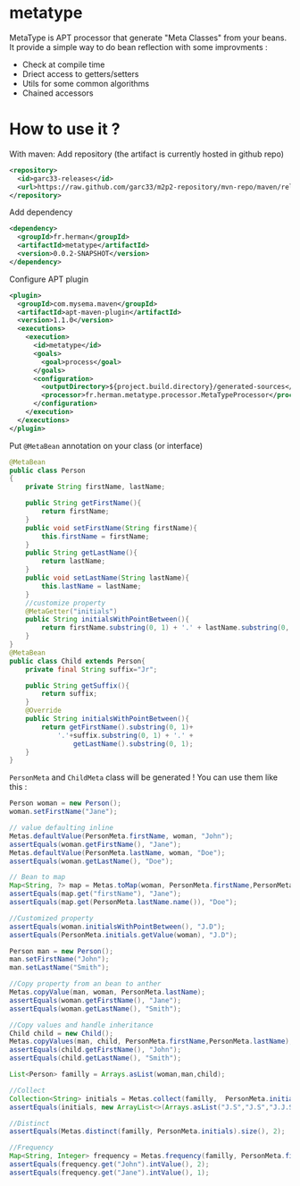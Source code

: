 metatype
========
MetaType is APT processor that generate "Meta Classes" from your beans.
It provide a simple way to do bean reflection with some improvments :
* Check at compile time 
* Driect access to getters/setters
* Utils for some common algorithms
* Chained accessors 

How to use it ?
===============
With maven:
Add repository (the artifact is currently hosted in github repo)
```xml
<repository>
  <id>garc33-releases</id>
  <url>https://raw.github.com/garc33/m2p2-repository/mvn-repo/maven/releases/</url>
</repository>
```

Add dependency
```xml
<dependency>
  <groupId>fr.herman</groupId>
  <artifactId>metatype</artifactId>
  <version>0.0.2-SNAPSHOT</version>
</dependency>
```

Configure APT plugin
```xml
<plugin>
  <groupId>com.mysema.maven</groupId>
  <artifactId>apt-maven-plugin</artifactId>
  <version>1.1.0</version>
  <executions>
    <execution>
      <id>metatype</id>
      <goals>
        <goal>process</goal>
      </goals>
      <configuration>
        <outputDirectory>${project.build.directory}/generated-sources</outputDirectory>
        <processor>fr.herman.metatype.processor.MetaTypeProcessor</processor>
      </configuration>
    </execution>
  </executions>
</plugin>
```
Put `@MetaBean` annotation on your class (or interface)
```java
@MetaBean
public class Person
{
    private String firstName, lastName;

    public String getFirstName(){
        return firstName;
    }
    public void setFirstName(String firstName){
        this.firstName = firstName;
    }
    public String getLastName(){
        return lastName;
    }
    public void setLastName(String lastName){
        this.lastName = lastName;
    }
    //customize property
    @MetaGetter("initials")
    public String initialsWithPointBetween(){
        return firstName.substring(0, 1) + '.' + lastName.substring(0, 1);
    }
}
@MetaBean
public class Child extends Person{
    private final String suffix="Jr";

    public String getSuffix(){
        return suffix;
    }
    @Override
    public String initialsWithPointBetween(){
        return getFirstName().substring(0, 1)+
            '.'+suffix.substring(0, 1) + '.' +
                getLastName().substring(0, 1);
    }
}
```
`PersonMeta` and `ChildMeta` class will be generated !
You can use them like this :
```java
Person woman = new Person();
woman.setFirstName("Jane");

// value defaulting inline
Metas.defaultValue(PersonMeta.firstName, woman, "John");
assertEquals(woman.getFirstName(), "Jane");
Metas.defaultValue(PersonMeta.lastName, woman, "Doe");
assertEquals(woman.getLastName(), "Doe");

// Bean to map
Map<String, ?> map = Metas.toMap(woman, PersonMeta.firstName,PersonMeta.lastName);
assertEquals(map.get("firstName"), "Jane");
assertEquals(map.get(PersonMeta.lastName.name()), "Doe");

//Customized property
assertEquals(woman.initialsWithPointBetween(), "J.D");
assertEquals(PersonMeta.initials.getValue(woman), "J.D");

Person man = new Person();
man.setFirstName("John");
man.setLastName("Smith");

//Copy property from an bean to anther
Metas.copyValue(man, woman, PersonMeta.lastName);
assertEquals(woman.getFirstName(), "Jane");
assertEquals(woman.getLastName(), "Smith");

//Copy values and handle inheritance
Child child = new Child();
Metas.copyValues(man, child, PersonMeta.firstName,PersonMeta.lastName);
assertEquals(child.getFirstName(), "John");
assertEquals(child.getLastName(), "Smith");

List<Person> familly = Arrays.asList(woman,man,child);

//Collect
Collection<String> initials = Metas.collect(familly,  PersonMeta.initials);
assertEquals(initials, new ArrayList<>(Arrays.asList("J.S","J.S","J.J.S")));

//Distinct
assertEquals(Metas.distinct(familly, PersonMeta.initials).size(), 2);

//Frequency
Map<String, Integer> frequency = Metas.frequency(familly, PersonMeta.firstName);
assertEquals(frequency.get("John").intValue(), 2);
assertEquals(frequency.get("Jane").intValue(), 1);
```
